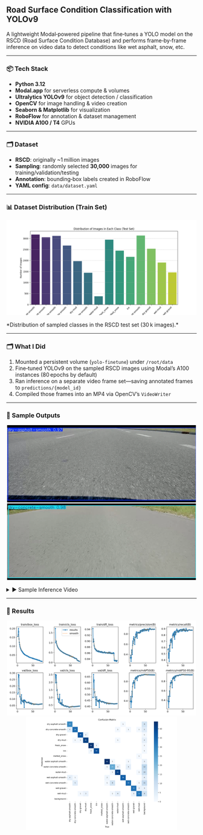 ## Road Surface Condition Classification with YOLOv9

A lightweight Modal‑powered pipeline that fine‑tunes a YOLO model on the RSCD (Road Surface Condition Database) and performs frame‑by‑frame inference on video data to detect conditions like wet asphalt, snow, etc.

---

### 📦 Tech Stack
- **Python 3.12**  
- **Modal.app** for serverless compute & volumes  
- **Ultralytics YOLOv9** for object detection / classification  
- **OpenCV** for image handling & video creation  
- **Seaborn & Matplotlib** for visualization  
- **RoboFlow** for annotation & dataset management  
- **NVIDIA A100 / T4** GPUs  

---

### 🗂️ Dataset
- **RSCD**: originally ~1 million images  
- **Sampling**: randomly selected **30,000** images for training/validation/testing  
- **Annotation**: bounding‑box labels created in RoboFlow  
- **YAML config**: `data/dataset.yaml`  

---

### 📊 Dataset Distribution (Train Set)
<p align="center">
  <img src="Results\Figure_1.png" width="600" alt="Distribution of RSCD test images">
</p>
*Distribution of sampled classes in the RSCD test set (30 k images).*

---

### 🗂️ What I Did
1. Mounted a persistent volume (`yolo-finetune`) under `/root/data`  
2. Fine‑tuned YOLOv9 on the sampled RSCD images using Modal’s A100 instances (80 epochs by default)  
3. Ran inference on a separate video frame set—saving annotated frames to `predictions/{model_id}`  
4. Compiled those frames into an MP4 via OpenCV’s `VideoWriter`  

---

### 📸 Sample Outputs
<p align="center">
  <img src="Results/image.png" width="500" alt="Wet Asphalt">
  <img src="Results/image2.png" width="500" alt="Snowy Road">
</p>

<details>
<summary>▶️ Sample Inference Video</summary>

[![Inference Video]](Results/output_video.mp4)
</details>

---

### 🔖 Results
<p align="center">
  <img src="Results\loss.png" width="500" alt="Wet Asphalt">
  <img src="Results\confusion.png" width="400" alt="Wet Asphalt">
</p>

